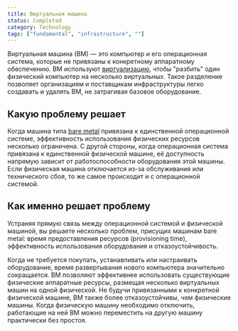 ```yaml
---
title: Виртуальная машина
status: Completed
category: Technology
tags: ["fundamental", "infrastructure", ""]
---
```


Виртуальная машина (ВМ) — это компьютер и его операционная система, 
которые не привязаны к конкретному аппаратному обеспечению. 
ВМ используют [виртуализацию](/ru/virtualization/), чтобы "разбить" один физический компьютер на несколько виртуальных. 
Такое разделение позволяет организациям и поставщикам инфраструктуры 
легко создавать и удалять ВМ, не затрагивая базовое оборудование.

## Какую проблему решает

Когда машина типа [bare metal](/ru/bare-metal-machine/) привязана к единственной операционной системе, 
эффективность использования физических ресурсов несколько ограничена. 
С другой стороны, когда операционная система привязана к единственной физической машине, 
её доступность напрямую зависит от работоспособности оборудования этой машины. 
Если физическая машина отключается из-за обслуживания или технического сбоя, то же самое происходит и с операционной системой.

## Как именно решает проблему

Устраняя прямую связь между операционной системой и физической машиной, 
вы решаете несколько проблем, присущих машинам bare metal: 
время предоставления ресурсов (provisioning time), эффективность использования оборудования и отказоустойчивость.

Когда не требуется покупать, устанавливать или настраивать оборудование, 
время развертывания нового компьютера значительно сокращается. 
ВМ позволяют эффективнее использовать существующие физические аппаратные ресурсы, 
размещая несколько виртуальных машин на одной физической. 
Не будучи привязанными к конкретной физической машине, ВМ также более отказоустойчивы, чем физические машины. 
Когда физическую машину необходимо отключить, 
работающие на ней ВМ можно переместить на другую машину практически без простоя.
